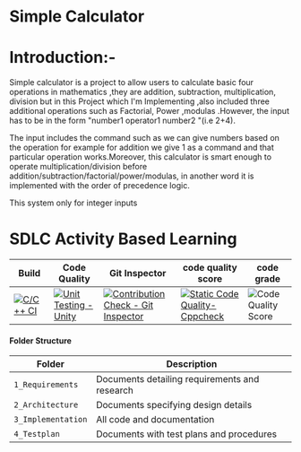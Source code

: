 # Simple Calculator


# Introduction:-   
Simple calculator is a project to allow users to calculate basic four operations in mathematics ,they are addition, subtraction, multiplication, division but in this Project
which I'm Implementing ,also included three additional operations such as Factorial, Power ,modulas .However, the input has to be in the form "number1 operator1 number2
"(i.e 2+4).    

The input includes the command such as we can give numbers based on the operation for example for addition we give 1 as a command and that particular operation works.Moreover, this calculator is smart enough to operate multiplication/division before addition/subtraction/factorial/power/modulas, in another word it is implemented with the
order of precedence logic.
  
This system only for integer inputs
# SDLC Activity Based Learning
Build | Code Quality | Git Inspector | code quality score | code grade |
|---------|------------|-------------|--------------------|------------
|[![C/C++ CI](https://github.com/yogishR/Stepin_c_minproject/actions/workflows/c++.yml/badge.svg)](https://github.com/yogishR/Stepin_c_minproject/actions/workflows/c++.yml)| [![Unit Testing - Unity](https://github.com/yogishR/Stepin_c_minproject/actions/workflows/unity.yml/badge.svg)](https://github.com/yogishR/Stepin_c_minproject/actions/workflows/unity.yml)| [![Contribution Check - Git Inspector](https://github.com/yogishR/Stepin_c_minproject/actions/workflows/codeinspector.yml/badge.svg)](https://github.com/yogishR/Stepin_c_minproject/actions/workflows/codeinspector.yml)|  [![Static Code Quality- Cppcheck](https://github.com/yogishR/Stepin_c_minproject/actions/workflows/cpp.yml/badge.svg)](https://github.com/yogishR/Stepin_c_minproject/actions/workflows/cpp.yml) | ![Code Quality Score](https://www.code-inspector.com/project/27777/score/svg) |![Code Badge](https://www.code-inspector.com/project/27777/status/svg)

#### Folder Structure
Folder             | Description
-------------------| -----------------------------------------
`1_Requirements`   | Documents detailing requirements and research
`2_Architecture`         | Documents specifying design details
`3_Implementation` | All code and documentation
`4_Testplan`      | Documents with test plans and procedures
